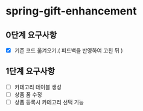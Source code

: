 # spring-gift-enhancement

## 0단계 요구사항
- [x]  기존 코드 옮겨오기.( 피드백을 반영하여 고친 뒤 )


## 1단계 요구사항
- [ ]  카테고리 테이블 생성
- [ ]  상품 폼 수정
- [ ]  상품 등록시 카테고리 선택 기능